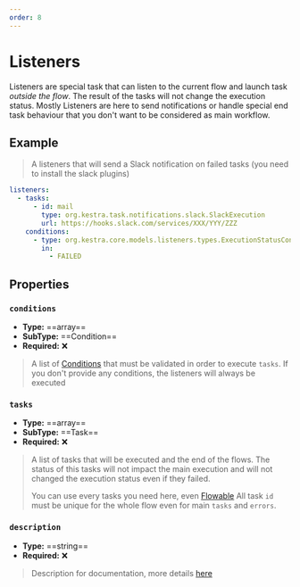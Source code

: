 ```yaml
---
order: 8
---
```

# Listeners

Listeners are special task that can listen to the current flow and launch task *outside the flow*.
The result of the tasks will not change the execution status. Mostly Listeners are here to send notifications or handle special end task behaviour that you don't want to be considered as main workflow.


## Example

> A listeners that will send a Slack notification on failed tasks (you need to install the slack plugins)

```yaml
listeners:
  - tasks:
      - id: mail
        type: org.kestra.task.notifications.slack.SlackExecution
        url: https://hooks.slack.com/services/XXX/YYY/ZZZ
    conditions:
      - type: org.kestra.core.models.listeners.types.ExecutionStatusCondition
        in:
          - FAILED
```


## Properties

### `conditions`
* **Type:** ==array==
* **SubType:** ==Condition==
* **Required:** ❌

> A list of [Conditions](../conditions) that must be validated in order to execute `tasks`. If you don't provide any conditions, the listeners will always be executed

### `tasks`
* **Type:** ==array==
* **SubType:** ==Task==
* **Required:** ❌

> A list of tasks that will be executed and the end of the flows. The status of this tasks will not impact the main execution and will not changed the execution status even if they failed.
>
> You can use every tasks you need here, even [Flowable](../flowable)
> All task `id` must be unique for the whole flow even for main `tasks` and `errors`.


### `description`
* **Type:** ==string==
* **Required:** ❌

> Description for documentation, more details [here](../documentation/)